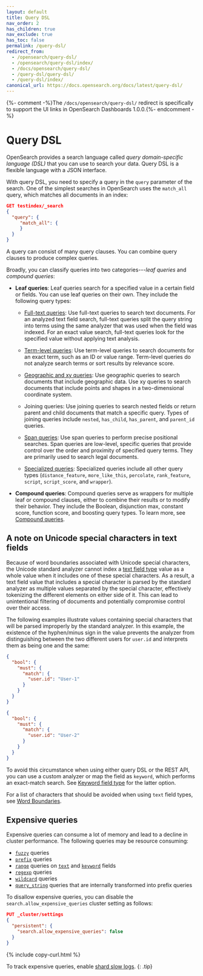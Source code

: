 ```yaml
---
layout: default
title: Query DSL
nav_order: 2
has_children: true
nav_exclude: true
has_toc: false
permalink: /query-dsl/
redirect_from:
  - /opensearch/query-dsl/
  - /opensearch/query-dsl/index/
  - /docs/opensearch/query-dsl/
  - /query-dsl/query-dsl/
  - /query-dsl/index/
canonical_url: https://docs.opensearch.org/docs/latest/query-dsl/
---
```


{%- comment -%}The `/docs/opensearch/query-dsl/` redirect is specifically to support the UI links in OpenSearch Dashboards 1.0.0.{%- endcomment -%}

# Query DSL

OpenSearch provides a search language called *query domain-specific language (DSL)* that you can use to search your data. Query DSL is a flexible language with a JSON interface.

With query DSL, you need to specify a query in the `query` parameter of the search. One of the simplest searches in OpenSearch uses the `match_all` query, which matches all documents in an index:

```json
GET testindex/_search
{
  "query": {
     "match_all": { 
     }
  }
}
```

A query can consist of many query clauses. You can combine query clauses to produce complex queries. 

Broadly, you can classify queries into two categories---*leaf queries* and *compound queries*:

- **Leaf queries**: Leaf queries search for a specified value in a certain field or fields. You can use leaf queries on their own. They include the following query types:

    - [Full-text queries]({{site.url}}{{site.baseurl}}/opensearch/query-dsl/full-text/index/): Use full-text queries to search text documents. For an analyzed text field search, full-text queries split the query string into terms using the same analyzer that was used when the field was indexed. For an exact value search, full-text queries look for the specified value without applying text analysis. 

    - [Term-level queries]({{site.url}}{{site.baseurl}}/query-dsl/term/index/): Use term-level queries to search documents for an exact term, such as an ID or value range. Term-level queries do not analyze search terms or sort results by relevance score.

    - [Geographic and xy queries]({{site.url}}{{site.baseurl}}/opensearch/query-dsl/geo-and-xy/index/): Use geographic queries to search documents that include geographic data. Use xy queries to search documents that include points and shapes in a two-dimensional coordinate system. 

    - Joining queries: Use joining queries to search nested fields or return parent and child documents that match a specific query. Types of joining queries include `nested`, `has_child`, `has_parent`, and `parent_id` queries.

    - [Span queries]({{site.url}}{{site.baseurl}}/opensearch/query-dsl/span-query/): Use span queries to perform precise positional searches. Span queries are low-level, specific queries that provide control over the order and proximity of specified query terms. They are primarily used to search legal documents. 

    - [Specialized queries]({{site.url}}{{site.baseurl}}/query-dsl/specialized/index/): Specialized queries include all other query types (`distance_feature`, `more_like_this`, `percolate`, `rank_feature`, `script`, `script_score`, and `wrapper`).

- **Compound queries**: Compound queries serve as wrappers for multiple leaf or compound clauses, either to combine their results or to modify their behavior. They include the Boolean, disjunction max, constant score, function score, and boosting query types. To learn more, see [Compound queries]({{site.url}}{{site.baseurl}}/query-dsl/compound/index/).

## A note on Unicode special characters in text fields

Because of word boundaries associated with Unicode special characters, the Unicode standard analyzer cannot index a [text field type]({{site.url}}{{site.baseurl}}/opensearch/supported-field-types/text/) value as a whole value when it includes one of these special characters. As a result, a text field value that includes a special character is parsed by the standard analyzer as multiple values separated by the special character, effectively tokenizing the different elements on either side of it. This can lead to unintentional filtering of documents and potentially compromise control over their access. 

The following examples illustrate values containing special characters that will be parsed improperly by the standard analyzer. In this example, the existence of the hyphen/minus sign in the value prevents the analyzer from distinguishing between the two different users for `user.id` and interprets them as being one and the same:

```json
{
  "bool": {
    "must": {
      "match": {
        "user.id": "User-1"
      }
    }
  }
}
```

```json
{
  "bool": {
    "must": {
      "match": {
        "user.id": "User-2"
      }
    }
  }
}
```

To avoid this circumstance when using either query DSL or the REST API, you can use a custom analyzer or map the field as `keyword`, which performs an exact-match search. See [Keyword field type]({{site.url}}{{site.baseurl}}/opensearch/supported-field-types/keyword/) for the latter option.

For a list of characters that should be avoided when using `text` field types, see [Word Boundaries](https://unicode.org/reports/tr29/#Word_Boundaries).

## Expensive queries

Expensive queries can consume a lot of memory and lead to a decline in cluster performance. The following queries may be resource consuming:

- [`fuzzy`]({{site.url}}{{site.baseurl}}/query-dsl/term/fuzzy/) queries 
- [`prefix`]({{site.url}}{{site.baseurl}}/query-dsl/term/prefix/) queries
- [`range`]({{site.url}}{{site.baseurl}}/query-dsl/term/range/) queries on [`text`]({{site.url}}{{site.baseurl}}/field-types/supported-field-types/text/) and [`keyword`]({{site.url}}{{site.baseurl}}/field-types/supported-field-types/keyword/) fields
- [`regexp`]({{site.url}}{{site.baseurl}}/query-dsl/term/regexp/) queries 
- [`wildcard`]({{site.url}}{{site.baseurl}}/query-dsl/term/wildcard/) queries 
- [`query_string`]({{site.url}}{{site.baseurl}}/query-dsl/full-text/query-string/) queries that are internally transformed into prefix queries

To disallow expensive queries, you can disable the `search.allow_expensive_queries` cluster setting as follows:

```json
PUT _cluster/settings
{
  "persistent": {
    "search.allow_expensive_queries": false
  }
}
```
{% include copy-curl.html %}

To track expensive queries, enable [shard slow logs]({{site.url}}{{site.baseurl}}/monitoring-your-cluster/logs/#shard-slow-logs).
{: .tip}